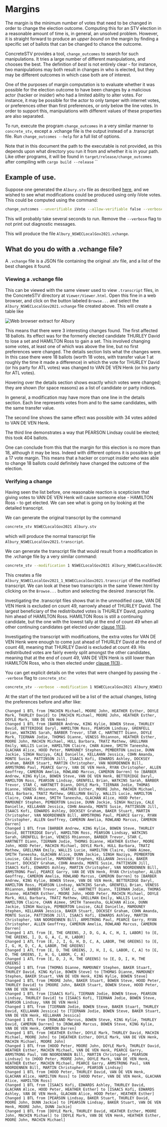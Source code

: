 # Margins

The margin is the minimum number of votes that need to be changed in order to change the
election outcome. Computing this for an STV election in a reasonable amount of time is, in general, 
an unsolved problem. However, it is straight forward to produce an *upper bound* on the margin
by finding a specific set of ballots that can be changed to chance the outcome.

ConcreteSTV provides a tool, `change_outcomes` to search for such manipulations. It tries a large
number of different manipulations, and chooses the best. The definition of *best* is not
entirely clear - for instance, two manipulations may both result in changes in who is elected,
but they may be different outcomes in which case both are of interest.

One of the purposes of margin computation is to evaluate whether it was possible for 
the election outcome to have been changes by a
malicious actor (hacker or insider) who had a limited ability to alter votes.
For instance, it may be possible for the actor to only tamper with internet votes,
or preferences other than first preferences, or only below the line votes. In order to
support this, manipulations with different values of these properties are also separated.

To run, execute the program `change_outcomes` in a very similar manner to `concrete_stv`,
except a .vchange file is the output instead of a .transcript file. Run `change_outcomes --help`
for a full list of options.

Note that in this document the path to the executable is not provided, as this depends upon
what directory you run it from and whether it is in your path. Like other programs, it 
will be found in `target/release/change_outcomes` after compiling with `cargo build --release`
``

## Example of use.

Suppose one generated the `Albury.stv` file as described [here](nsw/parse_ec_data_lge.md), and
we wished to see what modifications could be produced using only iVote votes. This could be computed
using the command:
```bash
change_outcomes --unverifiable iVote --allow-verifiable false --verbose NSWECLocalGov2021 Albury.stv 
```
This will probably take several seconds to run. Remove the `--verbose` flag to not print out diagnostic messages.

This will produce the file `Albury_NSWECLocalGov2021.vchange`.

## What do you do with a .vchange file?

A `.vchange` file is a JSON file containing the original .stv file, and a list of the best
changes it found. 

### Viewing a .vchange file

This can be viewed with the same viewer used to view `.transcript` files, in the ConcreteSTV
directory at `Viewer/Viewer.html`. Open this fine in a web browser, and click on the button labeled
`Browse...` and select the `Albury_NSWECLocalGov2021.vchange` file created above. This will create
a table like

![Web browser extract for Albury](readme_images/AlburyChangesScreenshot.png)

This means that there were 3 interesting changes found. The first affected 18 ballots. Its effect was for
the formerly elected candidate THURLEY David to lose a set and HAMILTON Ross to gain a set. This involved
changing some votes, at least one of which was above the line, but no first preferences were changed. 
The details section lists what the changes
were. In this case there were 18 ballots (worth 18 votes, with transfer value 1 at roughly the time
it made a difference) in which the vote
for THURLEY David (or his party for ATL votes) was changed to VAN DE VEN Henk (or his party for ATL votes).

Hovering over the details section shows exactly which votes were changed; they are shown (for space reasons)
as a list of candidate or party indices.

In general, a modification may have more than one line in the details section. Each line
represents votes from and to the same candidates, with the same transfer value.

The second line shows the same effect was possible with 34 votes added to VAN DE VEN Henk.

The third line demonstrates a way that PEARSON Lindsay could be elected; this took 404 ballots.

One can conclude from this that the margin for this election is no more than 18, although it
may be less. Indeed with different options it is possible to get a 17 vote margin. This means
that a hacker or corrupt insider who was able to change 18 ballots could definitely have changed 
the outcome of the election.

### Verifying a change

Having seen the list before, one reasonable reaction is scepticism that giving votes to
VAN DE VEN Henk will cause someone else - HAMILTON Ross - to get elected. We can see what
is going on by looking at the detailed transcript.

We can generate the original transcript by the command
```bash
concrete_stv NSWECLocalGov2021 Albury.stv
```
which will produce the normal transcript file `Albury_NSWECLocalGov2021.transcript`.

We can generate the transcript file that would result from a modification in the .vchange
file by a very similar command:
```bash
concrete_stv --modification 1 NSWECLocalGov2021 Albury_NSWECLocalGov2021.vchange
```
This creates a file `Albury_NSWECLocalGov2021_1_NSWECLocalGov2021.transcript` of the modified
transcript. We can look at these two transcripts in the same Viewer.html by clicking on
the `Browse...` button and selecting the desired .transcript file.

Investigating the .transcript files shows that in the unmodified case, VAN DE VEN Henk
is excluded on count 49, narrowly ahead of THURLEY David. The largest beneficiary of the
redistributed votes is THURLEY David, pushing him ahead of HAMILTON Ross. HAMILTON Ross is 
still a continuing candidate, but the one with the lowest tally at the end of count 49 
when all other continuing candidates get elected under [clause 11(3)](nsw/NSWLocalCouncilLegislation2021.md).

Investigating the transcript with modifications, the extra votes for VAN DE VEN Henk were
enough to come just ahead of THURLEY David at the end of count 48, meaning that
THURLEY David is excluded at count 49. His redistributed votes are fairly evenly split
amongst the other candidates, meaning that at the end of count 49, VAN DE VEN Henk is
still lower than HAMILTON Ross, who is then elected under [clause 11(3)](nsw/NSWLocalCouncilLegislation2021.md)..

You can get explicit details on the votes that were changed by passing the `--verbose` flag
to `concrete_stv`:
```bash
concrete_stv --verbose --modification 1 NSWECLocalGov2021 Albury_NSWECLocalGov2021.vchange
```

At the start of the text produced will be a list of the actual changes, listing the preferences before and after like:
```text
Changed 1 BTL from [MACHIN Michael, MOORE John, HEATHER Esther, DOYLE Mark, THURLEY David] to [MACHIN Michael, MOORE John, HEATHER Esther, DOYLE Mark, VAN DE VEN Henk]
Changed 1 BTL from [BARBER Andrew, KING Kylie, BOWEN Steve, THURLEY David, BETTERIDGE Daryl, HAMILTON Ross, PEARSON Lindsay, GRENFELL Brian, WATKINS Sarah, BARBER Trevor, STAR C, HARTNETT Diann, DOYLE Mark, TIERNAN Jodie, THOMAS Dianne, VENESS Rhiannon, HEATHER Esther, MOORE John, MACHIN Michael, HULL Barbara, TRATZ Mathew, GRELLMAN Emily, WALLIS Lucie, HAMILTON Claire, CHAN Aimee, SMITH Taneesha, GLACHAN Alice, HOOD Peter, MAMOUNEY Stephen, PEMBERTON Louise, DUNN Jackie, SINGH Naziya, CALE Danielle, KELLAHAN Jessica, COHN Amanda, MONTE Susie, PATTINSON Jill, ISAACS Kofi, EDWARDS Ashley, DOCKSEY Graham, BAKER Stuart, MARTIN Christopher, VAN NOORDENNEN Bill, ARMSTRONG Paul, PEARCE Garry, VAN DE VEN Henk, RYAN Christopher, ALLEN Geoffrey, CAMERON Amelia, ROWLAND Marcus, CAMERON Darren] to [BARBER Andrew, KING Kylie, BOWEN Steve, VAN DE VEN Henk, BETTERIDGE Daryl, HAMILTON Ross, PEARSON Lindsay, GRENFELL Brian, WATKINS Sarah, BARBER Trevor, STAR C, HARTNETT Diann, DOYLE Mark, TIERNAN Jodie, THOMAS Dianne, VENESS Rhiannon, HEATHER Esther, MOORE John, MACHIN Michael, HULL Barbara, TRATZ Mathew, GRELLMAN Emily, WALLIS Lucie, HAMILTON Claire, CHAN Aimee, SMITH Taneesha, GLACHAN Alice, HOOD Peter, MAMOUNEY Stephen, PEMBERTON Louise, DUNN Jackie, SINGH Naziya, CALE Danielle, KELLAHAN Jessica, COHN Amanda, MONTE Susie, PATTINSON Jill, ISAACS Kofi, EDWARDS Ashley, DOCKSEY Graham, BAKER Stuart, MARTIN Christopher, VAN NOORDENNEN Bill, ARMSTRONG Paul, PEARCE Garry, RYAN Christopher, ALLEN Geoffrey, CAMERON Amelia, ROWLAND Marcus, CAMERON Darren]
Changed 1 BTL from [BARBER Andrew, KING Kylie, BOWEN Steve, THURLEY David, BETTERIDGE Daryl, HAMILTON Ross, PEARSON Lindsay, WATKINS Sarah, GRENFELL Brian, VENESS Rhiannon, BARBER Trevor, STAR C, HARTNETT Diann, TIERNAN Jodie, THOMAS Dianne, HEATHER Esther, MOORE John, HOOD Peter, MACHIN Michael, DOYLE Mark, HULL Barbara, TRATZ Mathew, GRELLMAN Emily, WALLIS Lucie, HAMILTON Claire, CHAN Aimee, SMITH Taneesha, GLACHAN Alice, DUNN Jackie, SINGH Naziya, PEMBERTON Louise, CALE Danielle, MAMOUNEY Stephen, KELLAHAN Jessica, BAKER Stuart, DOCKSEY Graham, COHN Amanda, MONTE Susie, PATTINSON Jill, ISAACS Kofi, EDWARDS Ashley, MARTIN Christopher, VAN NOORDENNEN Bill, ARMSTRONG Paul, PEARCE Garry, VAN DE VEN Henk, RYAN Christopher, ALLEN Geoffrey, CAMERON Amelia, ROWLAND Marcus, CAMERON Darren] to [BARBER Andrew, KING Kylie, BOWEN Steve, VAN DE VEN Henk, BETTERIDGE Daryl, HAMILTON Ross, PEARSON Lindsay, WATKINS Sarah, GRENFELL Brian, VENESS Rhiannon, BARBER Trevor, STAR C, HARTNETT Diann, TIERNAN Jodie, THOMAS Dianne, HEATHER Esther, MOORE John, HOOD Peter, MACHIN Michael, DOYLE Mark, HULL Barbara, TRATZ Mathew, GRELLMAN Emily, WALLIS Lucie, HAMILTON Claire, CHAN Aimee, SMITH Taneesha, GLACHAN Alice, DUNN Jackie, SINGH Naziya, PEMBERTON Louise, CALE Danielle, MAMOUNEY Stephen, KELLAHAN Jessica, BAKER Stuart, DOCKSEY Graham, COHN Amanda, MONTE Susie, PATTINSON Jill, ISAACS Kofi, EDWARDS Ashley, MARTIN Christopher, VAN NOORDENNEN Bill, ARMSTRONG Paul, PEARCE Garry, RYAN Christopher, ALLEN Geoffrey, CAMERON Amelia, ROWLAND Marcus, CAMERON Darren]
Changed 1 ATL from [E, THE GREENS, J, D, G, A, C, H, I, LABOR] to [E, THE GREENS, I, D, G, A, C, H, LABOR]
Changed 1 ATL from [E, J, I, G, H, D, C, A, LABOR, THE GREENS] to [E, I, G, H, D, C, A, LABOR, THE GREENS]
Changed 1 ATL from [E, D, THE GREENS, J, H, I, G, LABOR, C, A] to [E, D, THE GREENS, I, H, G, LABOR, C, A]
Changed 1 ATL from [E, D, J, H, THE GREENS] to [E, D, I, H, THE GREENS]
Changed 1 BTL from [THOMAS Dianne, MAMOUNEY Stephen, BAKER Stuart, THURLEY David, KING Kylie, BOWEN Steve] to [THOMAS Dianne, MAMOUNEY Stephen, BAKER Stuart, VAN DE VEN Henk, KING Kylie, BOWEN Steve]
Changed 1 BTL from [MOORE John, BAKER Stuart, BOWEN Steve, HOOD Peter, THURLEY David] to [MOORE John, BAKER Stuart, BOWEN Steve, HOOD Peter, VAN DE VEN Henk]
Changed 1 BTL from [ISAACS Kofi, TIERNAN Jodie, BOWEN Steve, PEARSON Lindsay, THURLEY David] to [ISAACS Kofi, TIERNAN Jodie, BOWEN Steve, PEARSON Lindsay, VAN DE VEN Henk]
Changed 1 BTL from [TIERNAN Jodie, BOWEN Steve, BAKER Stuart, THURLEY David, KELLAHAN Jessica] to [TIERNAN Jodie, BOWEN Steve, BAKER Stuart, VAN DE VEN Henk, KELLAHAN Jessica]
Changed 1 BTL from [ROWLAND Marcus, BOWEN Steve, KING Kylie, THURLEY David, CAMERON Darren] to [ROWLAND Marcus, BOWEN Steve, KING Kylie, VAN DE VEN Henk, CAMERON Darren]
Changed 1 BTL from [HEATHER Esther, DOYLE Mark, THURLEY David, MACHIN Michael, MOORE John] to [HEATHER Esther, DOYLE Mark, VAN DE VEN Henk, MACHIN Michael, MOORE John]
Changed 1 BTL from [HOOD Peter, MOORE John, DOYLE Mark, THURLEY David, HEATHER Esther, MACHIN Michael, VAN DE VEN Henk, PEARCE Garry, ARMSTRONG Paul, VAN NOORDENNEN Bill, MARTIN Christopher, PEARSON Lindsay] to [HOOD Peter, MOORE John, DOYLE Mark, VAN DE VEN Henk, HEATHER Esther, MACHIN Michael, PEARCE Garry, ARMSTRONG Paul, VAN NOORDENNEN Bill, MARTIN Christopher, PEARSON Lindsay]
Changed 1 BTL from [HOOD Peter, THURLEY David, VAN DE VEN Henk, GLACHAN Alice, HAMILTON Ross] to [HOOD Peter, VAN DE VEN Henk, GLACHAN Alice, HAMILTON Ross]
Changed 1 BTL from [ISAACS Kofi, EDWARDS Ashley, THURLEY David, GLACHAN Alice, HOOD Peter, HEATHER Esther] to [ISAACS Kofi, EDWARDS Ashley, VAN DE VEN Henk, GLACHAN Alice, HOOD Peter, HEATHER Esther]
Changed 1 BTL from [PEARSON Lindsay, BAKER Stuart, THURLEY David, MOORE John, DUNN Jackie] to [PEARSON Lindsay, BAKER Stuart, VAN DE VEN Henk, MOORE John, DUNN Jackie]
Changed 1 BTL from [DOYLE Mark, THURLEY David, HEATHER Esther, MOORE John, MACHIN Michael] to [DOYLE Mark, VAN DE VEN Henk, HEATHER Esther, MOORE John, MACHIN Michael]
```

